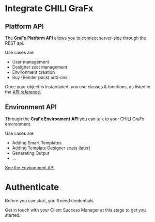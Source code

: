 # Integrate CHILI GraFx

## Platform API

The **GraFx Platform API** allows you to connect server-side through the REST api.

Use cases are

- User management
- Designer seat management
- Environment creation
- Buy (Render pack) add-ons

Once your object is instantiated, you use classes & functions, as listed in the [API reference](/CHILI_GraFx/platform_api/reference/).

## Environment API

Through the **GraFx Environment API** you can talk to your CHILI GraFx environment.

Use cases are

- Adding Smart Templates
- Adding Template Designer seats (later)
- Generating Output
- ...

[See the Environment API](/CHILI_GraFx/environment_api/intro/)

# Authenticate

Before you can start, you'll need credentials.

Get in touch with your Client Success Manager at this stage to get you started.
